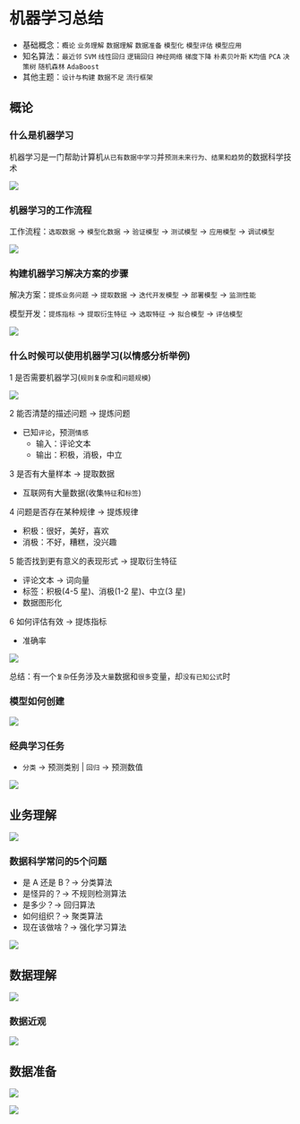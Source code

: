 # 机器学习总结 

- 基础概念：`概论` `业务理解` `数据理解` `数据准备` `模型化` `模型评估` `模型应用`
- 知名算法：`最近邻` `SVM` `线性回归` `逻辑回归` `神经网络` `梯度下降` `朴素贝叶斯` `K均值` `PCA` `决策树` `随机森林` `AdaBoost`
- 其他主题：`设计与构建` `数据不足` `流行框架`

## 概论
### 什么是机器学习

机器学习是一门帮助计算机`从已有数据中学习`并`预测未来行为、结果和趋势`的数据科学技术

![](/images/zj_jqxx.png)

### 机器学习的工作流程

工作流程：`选取数据` -> `模型化数据` -> `验证模型` -> `测试模型` -> `应用模型` -> `调试模型`

![](/images/zj_gzlc.png)

### 构建机器学习解决方案的步骤

解决方案：`提炼业务问题` -> `提取数据` -> `迭代开发模型` -> `部署模型` -> `监测性能`

模型开发：`提炼指标` -> `提取衍生特征` -> `选取特征` -> `拟合模型` -> `评估模型`

![](/images/zj_gjbz.png)

### 什么时候可以使用机器学习(以情感分析举例)

1 是否需要机器学习(`规则复杂度`和`问题规模`)

![](/images/zj_need.png)

2 能否清楚的描述问题 -> 提炼问题

- 已知`评论`，预测`情感`
    - 输入：评论文本
    - 输出：积极，消极，中立

3 是否有大量样本 -> 提取数据

- 互联网有大量数据(收集`特征`和`标签`) 

4 问题是否存在某种规律 -> 提炼规律

- 积极：很好，美好，喜欢
- 消极：不好，糟糕，没兴趣

5 能否找到更有意义的表现形式 -> 提取衍生特征

- 评论文本 -> 词向量
- 标签：积极(4-5 星)、消极(1-2 星)、中立(3 星)
- 数据图形化

6 如何评估有效 -> 提炼指标

- 准确率

![](/images/zj_when.png)

总结：有一个`复杂`任务涉及`大量`数据和`很多`变量，却`没有已知公式`时

### 模型如何创建

![](/images/zj_model.png)

### 经典学习任务

- `分类` -> 预测类别 | `回归` -> 预测数值

![](/images/zj_task.png)

## 业务理解

![](/images/zj_business.png)

### 数据科学常问的5个问题
- 是 A 还是 B？-> 分类算法
- 是怪异的？-> 不规则检测算法
- 是多少？-> 回归算法
- 如何组织？-> 聚类算法
- 现在该做啥？-> 强化学习算法

![](/images/zj_business_want.png)

## 数据理解

![](/images/zj_data.png)

### 数据近观

![](/images/zj_data_look.png)

## 数据准备

![](/images/zj_prepare.png)

![](/images/zj_process.png)